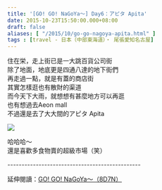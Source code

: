 ```yaml
---
title: '[GO! GO! NaGoYa～] Day6：アピタ Apita'
date: 2015-10-23T15:50:00.000+08:00
draft: false
aliases: [ "/2015/10/go-go-nagoya-apita.html" ]
tags : [travel - 日本（中部東海道）・ 尾張愛知名古屋]
---
```


住在栄，走上街已是一大跳百貨公司街  
除了地面，地底更是四通八達的地下街們  
再走過一點，就是有蓋的商店街  
其實怎樣逛也有散財的渠道  
而今天下大雨，就想想有甚麼地方可以再逛  
也有想過去Aeon mall  
不過還是去了大大間的アピタ Apita  

[![](https://c1.staticflickr.com/1/753/23073736391_57af181d67_z.jpg)](https://c1.staticflickr.com/1/753/23073736391_57af181d67_z.jpg)

哈哈哈～  
還是喜歡多食物賣的超級市場（笑）  
  
\-----------------------------------------------  
  
延伸閱讀：[GO! GO! NaGoYa～（8D7N）](http://www.hidie.net/2015/11/go-go-nagoya8d7n.html)